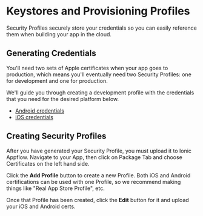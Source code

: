 # Keystores and Provisioning Profiles

Security Profiles securely store your credentials so you can easily reference
them when building your app in the cloud.

## Generating Credentials

You'll need two sets of Apple certificates when your app goes to production,
which means you'll eventually need two Security Profiles: one for development
and one for production.

We'll guide you through creating a development profile with the credentials
that you need for the desired platform below.

* [Android credentials](/docs/appflow/package/android)
* [iOS credentials](/docs/appflow/package/ios)

## Creating Security Profiles

After you have generated your Security Profile, you must upload it to Ionic Appflow. Navigate to your App, then click on Package Tab and choose Certificates on the left hand side.

Click the **Add Profile** button to create a new Profile. Both iOS and Android certifications can be used with one Profile, so we recommend making things like "Real App Store Profile", etc.

Once that Profile has been created, click the **Edit** button for it and upload your iOS and Android certs.
